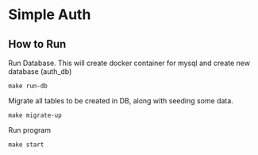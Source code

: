 # Simple Auth

## How to Run

Run Database. This will create docker container for mysql and create new database (auth_db)
```
make run-db
```

Migrate all tables to be created in DB, along with seeding some data.
```
make migrate-up
```

Run program
```
make start
```